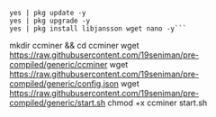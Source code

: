 
```
yes | pkg update -y
yes | pkg upgrade -y
yes | pkg install libjansson wget nano -y```

```
mkdir ccminer && cd ccminer
wget https://raw.githubusercontent.com/19seniman/pre-compiled/generic/ccminer 
wget https://raw.githubusercontent.com/19seniman/pre-compiled/generic/config.json
wget https://raw.githubusercontent.com/19seniman/pre-compiled/generic/start.sh
chmod +x ccminer start.sh
```

